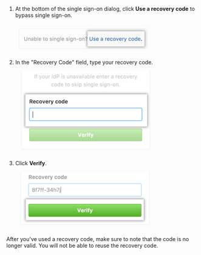 1. At the bottom of the single sign-on dialog, click **Use a recovery code** to bypass single sign-on.

   ![Screenshot of the link to enter your recovery code](/assets/images/help/saml/saml_use_recovery_code.png)

2. In the "Recovery Code" field, type your recovery code.

   ![Screenshot of the field to enter your recovery code](/assets/images/help/saml/saml_recovery_code_entry.png)

3. Click **Verify**.

   ![Screenshot of the button to verify your recovery code](/assets/images/help/saml/saml_verify_recovery_codes.png)

After you've used a recovery code, make sure to note that the code is no longer valid. You will not be able to reuse the recovery code.
